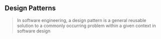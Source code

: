 ##  Design Patterns

> In software engineering, a design pattern is a general reusable
> solution to a commonly occurring problem within a given context in
> software design
